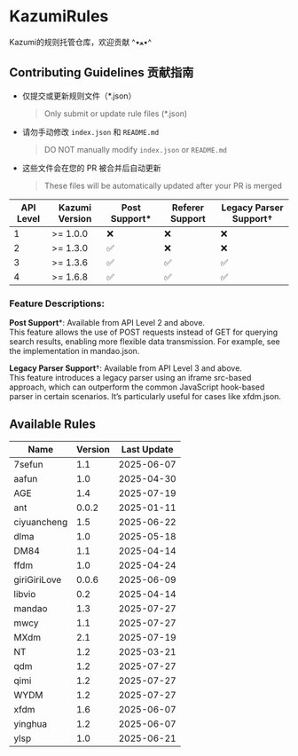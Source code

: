 # KazumiRules
Kazumi的规则托管仓库，欢迎贡献 ^•ﻌ•^

## Contributing Guidelines 贡献指南

- 仅提交或更新规则文件（*.json）
  > Only submit or update rule files (*.json)
- 请勿手动修改 `index.json` 和 `README.md`
  > DO NOT manually modify `index.json` or `README.md`
- 这些文件会在您的 PR 被合并后自动更新
  > These files will be automatically updated after your PR is merged

| API Level | Kazumi Version   | Post Support*     | Referer Support | Legacy Parser Support†   |
|-----------|------------------|-------------------|-----------------|--------------------------|
| 1         | >= 1.0.0         | ❌                |❌              | ❌                      |
| 2         | >= 1.3.0         | ✅                |❌              | ❌                      |
| 3         | >= 1.3.6         | ✅                |✅              | ✅                      |
| 4         | >= 1.6.8         | ✅                |✅              | ✅                      |

### Feature Descriptions:

**Post Support***: Available from API Level 2 and above.  
  This feature allows the use of POST requests instead of GET for querying search results, enabling more flexible data transmission. For example, see the implementation in mandao.json.

**Legacy Parser Support**†: Available from API Level 3 and above.  
  This feature introduces a legacy parser using an iframe src-based approach, which can outperform the common JavaScript hook-based parser in certain scenarios. It’s particularly useful for cases like xfdm.json.

## Available Rules

| Name | Version | Last Update |
|------|---------|-------------|
| 7sefun | 1.1 | 2025-06-07 |
| aafun | 1.0 | 2025-04-30 |
| AGE | 1.4 | 2025-07-19 |
| ant | 0.0.2 | 2025-01-11 |
| ciyuancheng | 1.5 | 2025-06-22 |
| dlma | 1.0 | 2025-05-18 |
| DM84 | 1.1 | 2025-04-14 |
| ffdm | 1.0 | 2025-04-24 |
| giriGiriLove | 0.0.6 | 2025-06-09 |
| libvio | 0.2 | 2025-04-14 |
| mandao | 1.3 | 2025-07-27 |
| mwcy | 1.1 | 2025-07-27 |
| MXdm | 2.1 | 2025-07-19 |
| NT | 1.2 | 2025-03-21 |
| qdm | 1.2 | 2025-07-27 |
| qimi | 1.2 | 2025-07-27 |
| WYDM | 1.2 | 2025-07-27 |
| xfdm | 1.6 | 2025-06-07 |
| yinghua | 1.2 | 2025-06-07 |
| ylsp | 1.0 | 2025-06-21 |